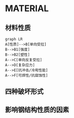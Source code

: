 # MATERIAL
## 材料性质
```mermaid
graph LR
A[性质]-->B[单向受拉]
B-->B1[强度]
B-->B2[塑性]
A-->C[单向反复受拉]
A-->D[复杂应力]
A-->E[抗冲击/冷弯性能]
A-->F[可焊性/抗腐蚀性]
```
###


## 四种破坏形式
## 影响钢结构性质的因素